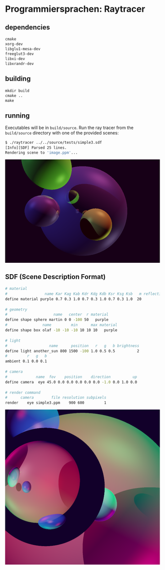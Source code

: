# Programmiersprachen: Raytracer

## dependencies
```
cmake
xorg-dev
libglu1-mesa-dev
freeglut3-dev
libxi-dev
libxrandr-dev
```

## building
```
mkdir build
cmake ..
make
```

## running

Executables will be in `build/source`.  Run the ray tracer from the
`build/source` directory with one of the provided scenes:

```sh
$ ./raytracer ../../source/tests/simple3.sdf
[Info][SDF] Parsed 25 lines.
Rendering scene to 'image.ppm'...
```

![example render](doc/simple3.png)

## SDF (Scene Description Format)

```bash
# material
#                 name Kar Kag Kab Kdr Kdg Kdb Ksr Ksg Ksb   m reflectivity opacity refractive idx
define material purple 0.7 0.3 1.0 0.7 0.3 1.0 0.7 0.3 1.0  20          0.5       1              1

# geometry
#                     name   center  r material
define shape sphere martin 0 0 -100 50   purple
#                name         min      max material
define shape box olaf -10 -10 -10 10 10 10   purple

# light
#                   name      position   r   g   b brightness
define light another_sun 800 1500 -100 1.0 0.5 0.5          2
#         r   g   b
ambient 0.1 0.0 0.1

# camera
#             name  fov    position    direction          up
define camera  eye 45.0 0.0 0.0 0.0 0.0 0.0 -1.0 0.0 1.0 0.0

# render command
#      camera        file resolution subpixels
render    eye simple3.ppm    900 600         1
```

![refraction demo](doc/lens.png#)
